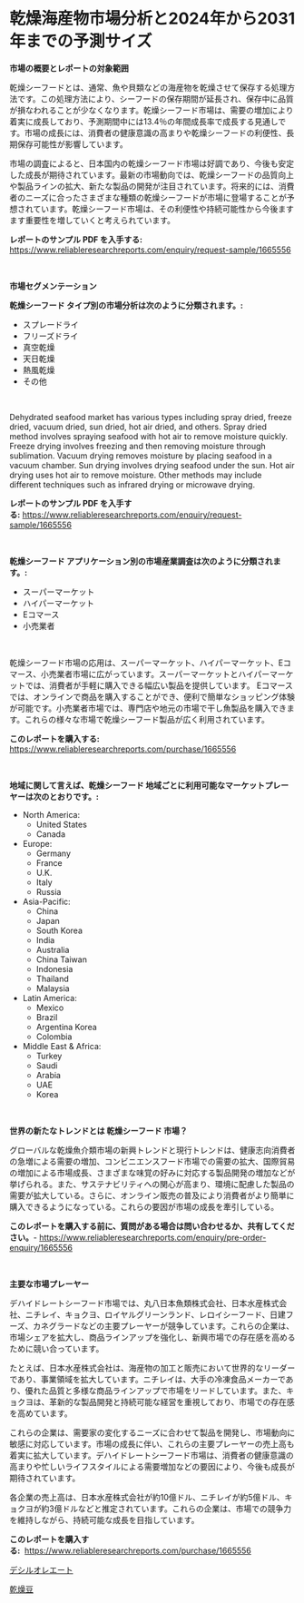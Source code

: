 <p><h1>乾燥海産物市場分析と2024年から2031年までの予測サイズ</h1></p><p><strong>市場の概要とレポートの対象範囲</strong></p>
<p><p>乾燥シーフードとは、通常、魚や貝類などの海産物を乾燥させて保存する処理方法です。この処理方法により、シーフードの保存期間が延長され、保存中に品質が損なわれることが少なくなります。乾燥シーフード市場は、需要の増加により着実に成長しており、予測期間中には13.4％の年間成長率で成長する見通しです。市場の成長には、消費者の健康意識の高まりや乾燥シーフードの利便性、長期保存可能性が影響しています。</p><p>市場の調査によると、日本国内の乾燥シーフード市場は好調であり、今後も安定した成長が期待されています。最新の市場動向では、乾燥シーフードの品質向上や製品ラインの拡大、新たな製品の開発が注目されています。将来的には、消費者のニーズに合ったさまざまな種類の乾燥シーフードが市場に登場することが予想されています。乾燥シーフード市場は、その利便性や持続可能性から今後ますます重要性を増していくと考えられています。</p></p>
<p><strong>レポートのサンプル PDF を入手する:</strong> <a href="https://www.reliableresearchreports.com/enquiry/request-sample/1665556">https://www.reliableresearchreports.com/enquiry/request-sample/1665556</a></p>
<p>&nbsp;</p>
<p><strong>市場セグメンテーション</strong></p>
<p><strong>乾燥シーフード タイプ別の市場分析は次のように分類されます。:</strong></p>
<p><ul><li>スプレードライ</li><li>フリーズドライ</li><li>真空乾燥</li><li>天日乾燥</li><li>熱風乾燥</li><li>その他</li></ul></p>
<p>&nbsp;</p>
<p><p>Dehydrated seafood market has various types including spray dried, freeze dried, vacuum dried, sun dried, hot air dried, and others. Spray dried method involves spraying seafood with hot air to remove moisture quickly. Freeze drying involves freezing and then removing moisture through sublimation. Vacuum drying removes moisture by placing seafood in a vacuum chamber. Sun drying involves drying seafood under the sun. Hot air drying uses hot air to remove moisture. Other methods may include different techniques such as infrared drying or microwave drying.</p></p>
<p><strong>レポートのサンプル PDF を入手する:</strong>&nbsp;<a href="https://www.reliableresearchreports.com/enquiry/request-sample/1665556">https://www.reliableresearchreports.com/enquiry/request-sample/1665556</a></p>
<p>&nbsp;</p>
<p><strong> 乾燥シーフード アプリケーション別の市場産業調査は次のように分類されます。:</strong></p>
<p><ul><li>スーパーマーケット</li><li>ハイパーマーケット</li><li>Eコマース</li><li>小売業者</li></ul></p>
<p>&nbsp;</p>
<p><p>乾燥シーフード市場の応用は、スーパーマーケット、ハイパーマーケット、Eコマース、小売業者市場に広がっています。スーパーマーケットとハイパーマーケットでは、消費者が手軽に購入できる幅広い製品を提供しています。 Eコマースでは、オンラインで商品を購入することができ、便利で簡単なショッピング体験が可能です。小売業者市場では、専門店や地元の市場で干し魚製品を購入できます。これらの様々な市場で乾燥シーフード製品が広く利用されています。</p></p>
<p><strong>このレポートを購入する:</strong>&nbsp; <a href="https://www.reliableresearchreports.com/purchase/1665556">https://www.reliableresearchreports.com/purchase/1665556</a></p>
<p>&nbsp;</p>
<p><strong>地域に関して言えば、乾燥シーフード 地域ごとに利用可能なマーケットプレーヤーは次のとおりです。:</strong></p>
<p><ul>
    <li>
        North America:
        <ul>
            <li>United States</li>
            <li>Canada</li>
        </ul>
    </li>
    <li>
        Europe:
        <ul>
            <li>Germany</li>
            <li>France</li>
            <li>U.K.</li>
            <li>Italy</li>
            <li>Russia</li>
        </ul>
    </li>
    <li>
        Asia-Pacific:
        <ul>
            <li>China</li>
            <li>Japan</li>
            <li>South Korea</li>
            <li>India</li>
            <li>Australia</li>
            <li>China Taiwan</li>
            <li>Indonesia</li>
            <li>Thailand</li>
            <li>Malaysia</li>
        </ul>
    </li>
    <li>
        Latin America:
        <ul>
            <li>Mexico</li>
            <li>Brazil</li>
            <li>Argentina Korea</li>
            <li>Colombia</li>
        </ul>
    </li>
    <li>
        Middle East & Africa:
        <ul>
            <li>Turkey</li>
            <li>Saudi</li>
            <li>Arabia</li>
            <li>UAE</li>
            <li>Korea</li>
        </ul>
    </li>
    </ul></p>
<p>&nbsp;</p>
<p><strong>世界の新たなトレンドとは 乾燥シーフード 市場？</strong></p>
<p><p>グローバルな乾燥魚介類市場の新興トレンドと現行トレンドは、健康志向消費者の急増による需要の増加、コンビニエンスフード市場での需要の拡大、国際貿易の増加による市場成長、さまざまな味覚の好みに対応する製品開発の増加などが挙げられる。また、サステナビリティへの関心が高まり、環境に配慮した製品の需要が拡大している。さらに、オンライン販売の普及により消費者がより簡単に購入できるようになっている。これらの要因が市場の成長を牽引している。</p></p>
<p><strong>このレポートを購入する前に、質問がある場合は問い合わせるか、共有してください。</strong>- <a href="https://www.reliableresearchreports.com/enquiry/pre-order-enquiry/1665556">https://www.reliableresearchreports.com/enquiry/pre-order-enquiry/1665556</a></p>
<p>&nbsp;</p>
<p><strong>主要な市場プレーヤー</strong></p>
<p><p>デハイドレートシーフード市場では、丸八日本魚類株式会社、日本水産株式会社、ニチレイ、キョクヨ、ロイヤルグリーンランド、レロイシーフード、日建フーズ、カネグラードなどの主要プレーヤーが競争しています。これらの企業は、市場シェアを拡大し、商品ラインアップを強化し、新興市場での存在感を高めるために競い合っています。</p><p>たとえば、日本水産株式会社は、海産物の加工と販売において世界的なリーダーであり、事業領域を拡大しています。ニチレイは、大手の冷凍食品メーカーであり、優れた品質と多様な商品ラインアップで市場をリードしています。また、キョクヨは、革新的な製品開発と持続可能な経営を重視しており、市場での存在感を高めています。</p><p>これらの企業は、需要家の変化するニーズに合わせて製品を開発し、市場動向に敏感に対応しています。市場の成長に伴い、これらの主要プレーヤーの売上高も着実に拡大しています。デハイドレートシーフード市場は、消費者の健康意識の高まりや忙しいライフスタイルによる需要増加などの要因により、今後も成長が期待されています。</p><p>各企業の売上高は、日本水産株式会社が約10億ドル、ニチレイが約5億ドル、キョクヨが約3億ドルなどと推定されています。これらの企業は、市場での競争力を維持しながら、持続可能な成長を目指しています。</p></p>
<p><strong>このレポートを購入する:</strong>&nbsp;&nbsp;<a href="https://www.reliableresearchreports.com/purchase/1665556">https://www.reliableresearchreports.com/purchase/1665556</a></p>
<p><p><a href="https://github.com/laurenreichert/Market-Research-Report-List-1/blob/main/891705314804.md">デシルオレエート</a></p><p><a href="https://github.com/RodHoppe07/Market-Research-Report-List-1/blob/main/265470614805.md">乾燥豆</a></p></p>